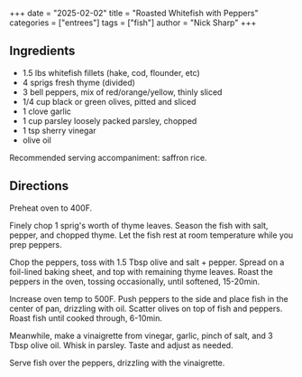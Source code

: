 +++
date = "2025-02-02"
title = "Roasted Whitefish with Peppers"
categories = ["entrees"]
tags = ["fish"]
author = "Nick Sharp"
+++

## Ingredients

- 1.5 lbs whitefish fillets (hake, cod, flounder, etc)
- 4 sprigs fresh thyme (divided)
- 3 bell peppers, mix of red/orange/yellow, thinly sliced
- 1/4 cup black or green olives, pitted and sliced
- 1 clove garlic
- 1 cup parsley loosely packed parsley, chopped
- 1 tsp sherry vinegar
- olive oil

Recommended serving accompaniment: saffron rice.

## Directions

Preheat oven to 400F.

Finely chop 1 sprig's worth of thyme leaves. Season the fish with salt, pepper, and chopped thyme. Let the fish rest at room temperature while you prep peppers.

Chop the peppers, toss with 1.5 Tbsp olive and salt + pepper. Spread on a foil-lined baking sheet, and top with remaining thyme leaves. Roast the peppers in the oven, tossing occasionally, until softened, 15-20min.

Increase oven temp to 500F. Push peppers to the side and place fish in the center of pan, drizzling with oil. Scatter olives on top of fish and peppers. Roast fish until cooked through, 6-10min.

Meanwhile, make a vinaigrette from vinegar, garlic, pinch of salt, and 3 Tbsp olive oil. Whisk in parsley. Taste and adjust as needed.

Serve fish over the peppers, drizzling with the vinaigrette.
